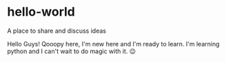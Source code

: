 # hello-world
A place to share and discuss ideas

Hello Guys! 
Qooopy here, I'm new here and I'm ready to learn. 
I'm learning python and I can't wait to do magic with it. 😉
